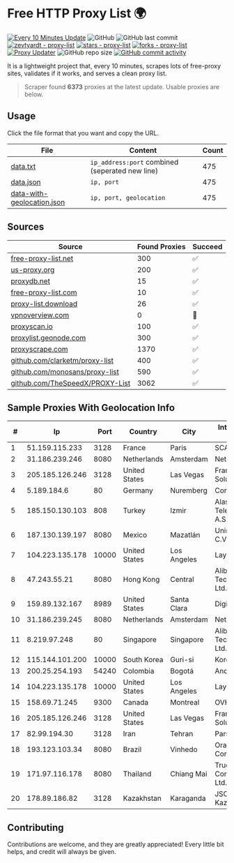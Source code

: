 
# Free HTTP Proxy List 🌍

[![Every 10 Minutes Update](https://github.com/mertguvencli/http-proxy-list/actions/workflows/main.yml/badge.svg?branch=main)](https://github.com/mertguvencli/http-proxy-list/actions/workflows/main.yml)
![GitHub](https://img.shields.io/github/license/mertguvencli/http-proxy-list)
![GitHub last commit](https://img.shields.io/github/last-commit/mertguvencli/http-proxy-list)
[![zevtyardt - proxy-list](https://img.shields.io/static/v1?label=zevtyardt&message=proxy-list&color=blue&logo=github)](https://github.com/zevtyardt/proxy-list "Go to GitHub repo")
[![stars - proxy-list](https://img.shields.io/github/stars/zevtyardt/proxy-list?style=social)](https://github.com/zevtyardt/proxy-list)
[![forks - proxy-list](https://img.shields.io/github/forks/zevtyardt/proxy-list?style=social)](https://github.com/zevtyardt/proxy-list)
[![Proxy Updater](https://github.com/zevtyardt/proxy-list/workflows/Proxy%20Updater/badge.svg)](https://github.com/zevtyardt/proxy-list/actions?query=workflow:"Proxy+Updater")
![GitHub repo size](https://img.shields.io/github/repo-size/zevtyardt/proxy-list)
[![GitHub commit activity](https://img.shields.io/github/commit-activity/m/zevtyardt/proxy-list?logo=commits)](https://github.com/zevtyardt/proxy-list/commits/main)

It is a lightweight project that, every 10 minutes, scrapes lots of free-proxy sites, validates if it works, and serves a clean proxy list.

> Scraper found **6373** proxies at the latest update. Usable proxies are below.

## Usage

Click the file format that you want and copy the URL.

|File|Content|Count|
|----|-------|-----|
|[data.txt](https://raw.githubusercontent.com/mertguvencli/http-proxy-list/main/proxy-list/data.txt)|`ip_address:port` combined (seperated new line)|475|
|[data.json](https://raw.githubusercontent.com/mertguvencli/http-proxy-list/main/proxy-list/data.json)|`ip, port`|475|
|[data-with-geolocation.json](https://raw.githubusercontent.com/mertguvencli/http-proxy-list/main/proxy-list/data-with-geolocation.json)|`ip, port, geolocation`|475|

## Sources

|Source|Found Proxies|Succeed|
|------|-------------|-------|
|[free-proxy-list.net](https://free-proxy-list.net)|300|✅|
|[us-proxy.org](https://www.us-proxy.org)|200|✅|
|[proxydb.net](http://proxydb.net)|15|✅|
|[free-proxy-list.com](https://free-proxy-list.com/?page=&port=&type%5B%5D=http&type%5B%5D=https&up_time=0&search=Search)|10|✅|
|[proxy-list.download](https://www.proxy-list.download/HTTP)|26|✅|
|[vpnoverview.com](https://vpnoverview.com/privacy/anonymous-browsing/free-proxy-servers)|0|🚫|
|[proxyscan.io](https://www.proxyscan.io)|100|✅|
|[proxylist.geonode.com](https://proxylist.geonode.com/api/proxy-list?limit=300&page=1&sort_by=lastChecked&sort_type=desc&protocols=http,https)|300|✅|
|[proxyscrape.com](https://api.proxyscrape.com/v2/?request=displayproxies&protocol=http&timeout=10000&country=all&ssl=all&anonymity=all)|1370|✅|
|[github.com/clarketm/proxy-list](https://raw.githubusercontent.com/clarketm/proxy-list/master/proxy-list-raw.txt)|400|✅|
|[github.com/monosans/proxy-list](https://raw.githubusercontent.com/monosans/proxy-list/main/proxies/http.txt)|590|✅|
|[github.com/TheSpeedX/PROXY-List](https://raw.githubusercontent.com/TheSpeedX/PROXY-List/master/http.txt)|3062|✅|


## Sample Proxies With Geolocation Info

|#|Ip|Port|Country|City|Internet Service Provider|
|-|--|----|-------|----|-------------------------|
|1|51.159.115.233|3128|France|Paris|SCALEWAY|
|2|31.186.239.246|8080|Netherlands|Amsterdam|NetSkope Inc|
|3|205.185.126.246|3128|United States|Las Vegas|FranTech Solutions|
|4|5.189.184.6|80|Germany|Nuremberg|Contabo GmbH|
|5|185.150.130.103|808|Turkey|Izmir|Alastyr Telekomunikasyon A.S.|
|6|187.130.139.197|8080|Mexico|Mazatlán|Uninet S.A. de C.V.|
|7|104.223.135.178|10000|United States|Los Angeles|LayerHost|
|8|47.243.55.21|8080|Hong Kong|Central|Alibaba (US) Technology Co., Ltd.|
|9|159.89.132.167|8989|United States|Santa Clara|DigitalOcean, LLC|
|10|31.186.239.245|8080|Netherlands|Amsterdam|NetSkope Inc|
|11|8.219.97.248|80|Singapore|Singapore|Alibaba (US) Technology Co., Ltd.|
|12|115.144.101.200|10000|South Korea|Guri-si|Korea Telecom|
|13|200.25.254.193|54240|Colombia|Bogotá|Andinet ON Line|
|14|104.223.135.178|10000|United States|Los Angeles|LayerHost|
|15|158.69.71.245|9300|Canada|Montreal|OVH SAS|
|16|205.185.126.246|3128|United States|Las Vegas|FranTech Solutions|
|17|82.99.194.30|3128|Iran|Tehran|ParsOnline Co.|
|18|193.123.103.34|8080|Brazil|Vinhedo|Oracle Corporation|
|19|171.97.116.178|8080|Thailand|Chiang Mai|True Internet Corporation CO. Ltd.|
|20|178.89.186.82|3128|Kazakhstan|Karaganda|JSC Kazakhtelecom|



## Contributing

Contributions are welcome, and they are greatly appreciated! Every
little bit helps, and credit will always be given.

